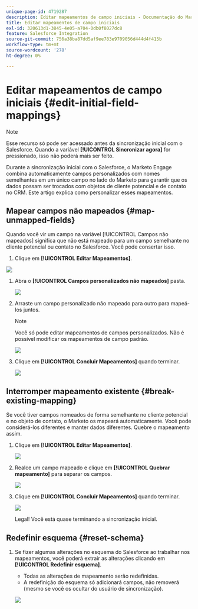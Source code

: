 ```yaml
---
unique-page-id: 4719287
description: Editar mapeamentos de campo iniciais - Documentação do Marketo - Documentação do produto
title: Editar mapeamentos de campo iniciais
exl-id: 320613d1-3845-4e05-a704-0db0f8027dc8
feature: Salesforce Integration
source-git-commit: 756a38ba87dd5af9ee783e9709056d444d4f415b
workflow-type: tm+mt
source-wordcount: '278'
ht-degree: 0%

---
```


# Editar mapeamentos de campo iniciais {#edit-initial-field-mappings}

>[!NOTE]
>
>Esse recurso só pode ser acessado antes da sincronização inicial com o Salesforce. Quando a variável **[!UICONTROL Sincronizar agora]** for pressionado, isso não poderá mais ser feito.

Durante a sincronização inicial com o Salesforce, o Marketo Engage combina automaticamente campos personalizados com nomes semelhantes em um único campo no lado do Marketo para garantir que os dados possam ser trocados com objetos de cliente potencial e de contato no CRM. Este artigo explica como personalizar esses mapeamentos.

## Mapear campos não mapeados {#map-unmapped-fields}

Quando você vir um campo na variável [!UICONTROL Campos não mapeados] significa que não está mapeado para um campo semelhante no cliente potencial ou contato no Salesforce. Você pode consertar isso.

1. Clique em **[!UICONTROL Editar Mapeamentos]**.

![](assets/image2014-12-9-13-3a31-3a0.png)

1. Abra o **[!UICONTROL Campos personalizados não mapeados]** pasta.

   ![](assets/two.png)

1. Arraste um campo personalizado não mapeado para outro para mapeá-los juntos.

   >[!NOTE]
   >
   >Você só pode editar mapeamentos de campos personalizados. Não é possível modificar os mapeamentos de campo padrão.

   ![](assets/three.png)

1. Clique em **[!UICONTROL Concluir Mapeamentos]** quando terminar.

   ![](assets/four.png)

## Interromper mapeamento existente {#break-existing-mapping}

Se você tiver campos nomeados de forma semelhante no cliente potencial e no objeto de contato, o Marketo os mapeará automaticamente. Você pode considerá-los diferentes e manter dados diferentes. Quebre o mapeamento assim.

1. Clique em **[!UICONTROL Editar Mapeamentos]**.

   ![](assets/image2014-12-9-13-3a31-3a37.png)

1. Realce um campo mapeado e clique em **[!UICONTROL Quebrar mapeamento]** para separar os campos.

   ![](assets/image2014-12-9-13-3a31-3a47.png)

1. Clique em **[!UICONTROL Concluir Mapeamentos]** quando terminar.

   ![](assets/image2014-12-9-13-3a31-3a58.png)

   Legal! Você está quase terminando a sincronização inicial.

## Redefinir esquema {#reset-schema}

1. Se fizer algumas alterações no esquema do Salesforce ao trabalhar nos mapeamentos, você poderá extrair as alterações clicando em **[!UICONTROL Redefinir esquema]**.

   * Todas as alterações de mapeamento serão redefinidas.
   * A redefinição do esquema só adicionará campos, não removerá (mesmo se você os ocultar do usuário de sincronização).

   ![](assets/image2014-12-9-13-3a32-3a8.png)

